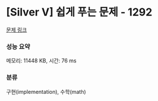 # [Silver V] 쉽게 푸는 문제 - 1292 

[문제 링크](https://www.acmicpc.net/problem/1292) 

### 성능 요약

메모리: 11448 KB, 시간: 76 ms

### 분류

구현(implementation), 수학(math)

